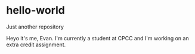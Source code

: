 # hello-world
Just another repository

Heyo it's me, Evan. I'm currently a student at CPCC and I'm working on an extra credit assignment.
